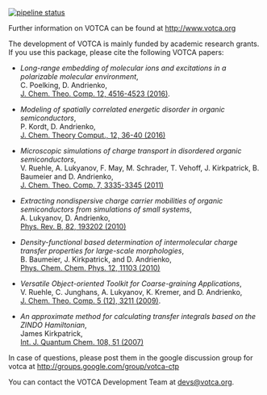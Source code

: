 [![pipeline status](https://gitlab.com/votca/ctp/badges/master/pipeline.svg)](https://gitlab.com/votca/ctp/commits/master)

Further information on VOTCA can be found at http://www.votca.org

The development of VOTCA is mainly funded by academic research grants. If you use this package, please cite the following VOTCA papers:

* _Long-range embedding of molecular ions and excitations in a polarizable molecular environment_,  
  C. Poelking, D. Andrienko,  
  [J. Chem. Theo. Comp. 12, 4516-4523 (2016)](http://dx.doi.org/10.1021/acs.jctc.6b00599).

* _Modeling of spatially correlated energetic disorder in organic semiconductors_,  
  P. Kordt, D. Andrienko,  
  [J. Chem. Theory Comput., 12, 36-40 (2016)](http://dx.doi.org/10.1021/acs.jctc.5b00764)


* _Microscopic simulations of charge transport in disordered organic semiconductors_,  
  V. Ruehle, A. Lukyanov, F. May, M. Schrader, T. Vehoff, J. Kirkpatrick, B. Baumeier and D. Andrienko,  
  [J. Chem. Theo. Comp. 7, 3335-3345 (2011)](http://dx.doi.org/10.1021/ct200388s)

* _Extracting nondispersive charge carrier mobilities of organic semiconductors from simulations of small systems_,  
  A. Lukyanov, D. Andrienko,  
  [Phys. Rev. B, 82, 193202 (2010)](http://dx.doi.org/10.1103/PhysRevB.82.193202)

* _Density-functional based determination of intermolecular charge transfer properties for large-scale morphologies_,  
  B. Baumeier, J. Kirkpatrick, and D. Andrienko,  
  [Phys. Chem. Chem. Phys. 12, 11103 (2010)](http://dx.doi.org/10.1039/C002337J)

* _Versatile Object-oriented Toolkit for Coarse-graining Applications_,  
  V. Ruehle, C. Junghans, A. Lukyanov, K. Kremer, and D. Andrienko,  
  [J. Chem. Theo. Comp. 5 (12), 3211 (2009)](http://dx.doi.org/10.1021/ct900369w).

* _An approximate method for calculating transfer integrals based on the ZINDO Hamiltonian_,  
  James Kirkpatrick,  
  [Int. J. Quantum Chem. 108, 51 (2007)](https://doi.org/10.1002/qua.21378)

In case of questions, please post them in the google discussion group for votca at http://groups.google.com/group/votca-ctp

You can contact the VOTCA Development Team at devs@votca.org.
